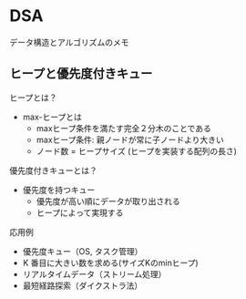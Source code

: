 # DSA

データ構造とアルゴリズムのメモ

## ヒープと優先度付きキュー

ヒープとは？

- max-ヒープとは
  - maxヒープ条件を満たす完全２分木のことである
  - maxヒープ条件: 親ノードが常に子ノードより大きい
  - ノード数 = ヒープサイズ (ヒープを実装する配列の長さ)

優先度付きキューとは？

- 優先度を持つキュー
  - 優先度が高い順にデータが取り出される
  - ヒープによって実現する

応用例

- 優先度キュー（OS, タスク管理）
- K 番目に大きい数を求める(サイズKのminヒープ)
- リアルタイムデータ（ストリーム処理）
- 最短経路探索（ダイクストラ法）
